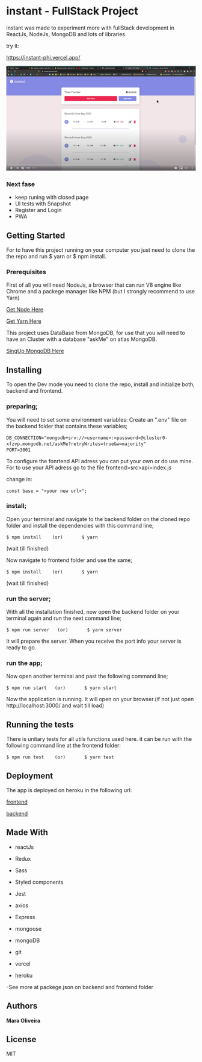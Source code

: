 # instant - FullStack Project

instant was made to experiment more with fullStack development in ReactJs, NodeJs, MongoDB and lots of libraries.

try it:

https://instant-phi.vercel.app/

[![](https://github.com/maradelynie/instant/blob/master/video.png)](https://www.youtube.com/watch?v=UC28as3uB0k)

### Next fase

- keep runing with closed page
- UI tests with Snapshot
- Register and Login
- PWA

## Getting Started

For to have this project running on your computer you just need to clone the the repo and run $ yarn or $ npm install.

### Prerequisites

First of all you will need NodeJs, a browser that can run V8 engine like Chrome and a packege manager like NPM (but I strongly recommend to use Yarn)

[Get Node Here](https://nodejs.org/en/)

[Get Yarn Here](https://yarnpkg.com/)

This project uses DataBase from MongoDB, for use that you will need to have an Cluster with a database "askMe" on atlas MongoDB.

[SingUp MongoDB Here](https://cloud.mongodb.com/)

## Installing

To open the Dev mode you need to clone the repo, install and initialize both, backend and frontend.

### preparing;

You will need to set some environment variables:
Create an ".env" file on the backend folder that contains these variables;

```
DB_CONNECTION="mongodb+srv://<username>:<password>@cluster0-xfzvp.mongodb.net/askMe?retryWrites=true&w=majority"
PORT=3001
```

To configure the fonrtend API adress you can put your own or do use mine.
For to use your API adress go to the file frontend>src>api>index.js

change in:

```
const base = "<your new url>";
```

### install;

Open your terminal and navigate to the backend folder on the cloned repo folder and install the dependencies with this command line;

```
$ npm install    (or)       $ yarn
```

(wait till finished)

Now navigate to frontend folder and use the same;

```
$ npm install    (or)       $ yarn
```

(wait till finished)

### run the server;

With all the installation finished, now open the backend folder on your terminal again and run the next command line;

```
$ npm run server   (or)       $ yarn server
```

It will prepare the server. When you receive the port info your server is ready to go.

### run the app;

Now open another terminal and past the following command line;

```
$ npm run start   (or)       $ yarn start
```

Now the application is running. It will open on your browser.(if not just open http://localhost:3000/ and wait till load)

## Running the tests

There is unitary tests for all utils functions used here.
it can be run with the following command line at the frontend folder:

```
$ npm run test    (or)       $ yarn test
```

## Deployment

The app is deployed on heroku in the following url:

[frontend](https://instant-phi.vercel.app/)

[backend](https://dashboard.heroku.com/apps/instant-back)

## Made With

- reactJs
- Redux
- Sass
- Styled components
- Jest
- axios
- Express
- mongoose
- mongoDB

- git
- vercel
- heroku

-See more at packege.json on backend and frontend folder

## Authors

**Mara Oliveira**

## License

MIT
